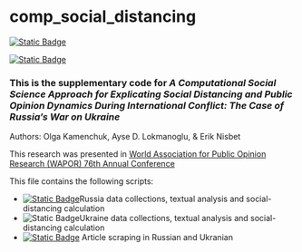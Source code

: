 # comp_social_distancing

[![Static Badge](https://img.shields.io/badge/R-v4.3.1-blue)](https://github.com/aysedeniz09/comp_social_distancing/tree/main/R)

[![Static Badge](https://img.shields.io/badge/python-v3.7-blue)](https://github.com/aysedeniz09/comp_social_distancing/tree/main/Python)


### This is the supplementary code for ***A Computational Social Science Approach for Explicating Social Distancing and Public Opinion Dynamics During International Conflict: The Case of Russia’s War on Ukraine*** 

Authors: 
Olga Kamenchuk, Ayse D. Lokmanoglu, & Erik Nisbet

This research was presented in [World Association for Public Opinion Research (WAPOR) 76th Annual Conference](https://wapor.org/wp-content/uploads/Program-draft-12-09-2023.pdf)

This file contains the following scripts:
- [![Static Badge](https://img.shields.io/badge/R-v4.3.1-blue)](https://github.com/aysedeniz09/comp_social_distancing/blob/main/R/github_Russia.Rmd)Russia data collections, textual analysis and social-distancing calculation
- ![Static Badge](https://img.shields.io/badge/R-v4.3.1-blue)Ukraine data collections, textual analysis and social-distancing calculation
- [![Static Badge](https://img.shields.io/badge/python-v3.7-blue)](https://github.com/aysedeniz09/comp_social_distancing/blob/main/Python/nw-scrape-code.md) Article scraping in Russian and Ukranian